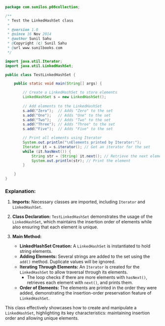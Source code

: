 
```java
package com.sunilos.p08collection;

/**
 * Test the LinkedHashSet class
 * 
 * @version 1.0
 * @since 16 Nov 2014
 * @author Sunil Sahu
 * @Copyright (c) Sunil Sahu
 * @url www.sunilbooks.com
 */

import java.util.Iterator;
import java.util.LinkedHashSet;

public class TestLinkedHashSet {

    public static void main(String[] args) {

        // Create a LinkedHashSet to store elements
        LinkedHashSet s = new LinkedHashSet();
        
        // Add elements to the LinkedHashSet
        s.add("Zero");  // Adds "Zero" to the set
        s.add("One");   // Adds "One" to the set
        s.add("Two");   // Adds "Two" to the set
        s.add("Three"); // Adds "Three" to the set
        s.add("Five");  // Adds "Five" to the set

        // Print all elements using Iterator
        System.out.println("\nElements printed by Iterator:");
        Iterator it = s.iterator(); // Get an iterator for the set
        while (it.hasNext()) {
            String str = (String) it.next(); // Retrieve the next element
            System.out.println(str); // Print the element
        }

    }
}
```

### Explanation:

1. **Imports:** Necessary classes are imported, including `Iterator` and `LinkedHashSet`.

2. **Class Declaration:** `TestLinkedHashSet` demonstrates the usage of the `LinkedHashSet`, which maintains the insertion order of elements while also ensuring that each element is unique.

3. **Main Method:**
   - **LinkedHashSet Creation:** A `LinkedHashSet` is instantiated to hold string elements.
   - **Adding Elements:** Several strings are added to the set using the `add()` method. Duplicate values will be ignored.
   - **Iterating Through Elements:** An `Iterator` is created for the `LinkedHashSet` to allow traversal through its elements.
     - The loop checks if there are more elements with `hasNext()`, retrieves each element with `next()`, and prints them.
   - **Order of Elements:** The elements are printed in the order they were added, demonstrating the insertion-order preservation feature of `LinkedHashSet`.

This class effectively showcases how to create and manipulate a `LinkedHashSet`, highlighting its key characteristics: maintaining insertion order and allowing unique elements.
